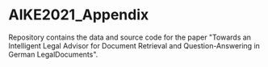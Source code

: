 # AIKE2021_Appendix

Repository contains the data and source code for the paper "Towards an Intelligent Legal Advisor for Document Retrieval and Question-Answering in German LegalDocuments".
